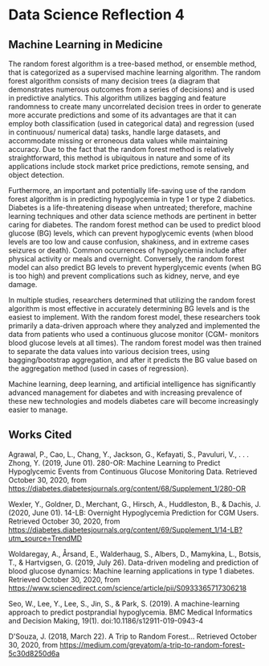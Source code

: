 # Data Science Reflection 4

## Machine Learning in Medicine 

The random forest algorithm is a tree-based method, or ensemble method, that is categorized as a supervised machine learning algorithm. The random forest algorithm consists of many decision trees (a diagram that demonstrates numerous outcomes from a series of decisions) and is used in predictive analytics. This algorithm utilizes bagging and feature randomness to create many uncorrelated decision trees in order to generate more accurate predictions and some of its advantages are that it can employ both classification (used in categorical data) and regression (used in continuous/ numerical data) tasks, handle large datasets, and accommodate missing or erroneous data values while maintaining accuracy. Due to the fact that the random forest method is relatively straightforward, this method is ubiquitous in nature and some of its applications include stock market price predictions, remote sensing, and object detection. 

Furthermore, an important and potentially life-saving use of the random forest algorithm is in predicting hypoglycemia in type 1 or type 2 diabetics. Diabetes is a life-threatening disease when untreated; therefore, machine learning techniques and other data science methods are pertinent in better caring for diabetes. The random forest method can be used to predict blood glucose (BG) levels, which can prevent hypoglycemic events (when blood levels are too low and cause confusion, shakiness, and in extreme cases seizures or death). Common occurrences of hypoglycemia include after physical activity or meals and overnight. Conversely, the random forest model can also predict BG levels to prevent hyperglycemic events (when BG is too high) and prevent complications such as kidney, nerve, and eye damage.

In multiple studies, researchers determined that utilizing the random forest algorithm is most effective in accurately determining BG levels and is the easiest to implement. With the random forest model, these researchers took primarily a data-driven approach where they analyzed and implemented the data from patients who used a continuous glucose monitor (CGM- monitors blood glucose levels at all times). The random forest model was then trained to separate the data values into various decision trees, using bagging/bootstrap aggregation, and after it predicts the BG value based on the aggregation method (used in cases of regression). 

Machine learning, deep learning, and artificial intelligence has significantly advanced management for diabetes and with increasing prevalence of these new technologies and models diabetes care will become increasingly easier to manage. 

## Works Cited 

Agrawal, P., Cao, L., Chang, Y., Jackson, G., Kefayati, S., Pavuluri, V., . . . Zhong, Y. (2019, June 01). 280-OR: Machine Learning to Predict Hypoglycemic Events from Continuous Glucose Monitoring Data. Retrieved October 30, 2020, from https://diabetes.diabetesjournals.org/content/68/Supplement_1/280-OR

Wexler, Y., Goldner, D., Merchant, G., Hirsch, A., Huddleston, B., &amp; Dachis, J. (2020, June 01). 14-LB: Overnight Hypoglycemia Prediction for CGM Users. Retrieved October 30, 2020, from https://diabetes.diabetesjournals.org/content/69/Supplement_1/14-LB?utm_source=TrendMD

Woldaregay, A., Årsand, E., Walderhaug, S., Albers, D., Mamykina, L., Botsis, T., &amp; Hartvigsen, G. (2019, July 26). Data-driven modeling and prediction of blood glucose dynamics: Machine learning applications in type 1 diabetes. Retrieved October 30, 2020, from https://www.sciencedirect.com/science/article/pii/S0933365717306218

Seo, W., Lee, Y., Lee, S., Jin, S., &amp; Park, S. (2019). A machine-learning approach to predict postprandial hypoglycemia. BMC Medical Informatics and Decision Making, 19(1). doi:10.1186/s12911-019-0943-4

D'Souza, J. (2018, March 22). A Trip to Random Forest... Retrieved October 30, 2020, from https://medium.com/greyatom/a-trip-to-random-forest-5c30d8250d6a
